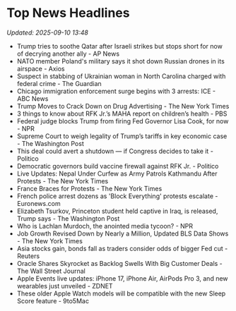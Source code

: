 # Top News Headlines

_Updated: 2025-09-10 13:48_

- Trump tries to soothe Qatar after Israeli strikes but stops short for now of decrying another ally - AP News
- NATO member Poland's military says it shot down Russian drones in its airspace - Axios
- Suspect in stabbing of Ukrainian woman in North Carolina charged with federal crime - The Guardian
- Chicago immigration enforcement surge begins with 3 arrests: ICE - ABC News
- Trump Moves to Crack Down on Drug Advertising - The New York Times
- 3 things to know about RFK Jr.’s MAHA report on children’s health - PBS
- Federal judge blocks Trump from firing Fed Governor Lisa Cook, for now - NPR
- Supreme Court to weigh legality of Trump’s tariffs in key economic case - The Washington Post
- This deal could avert a shutdown — if Congress decides to take it - Politico
- Democratic governors build vaccine firewall against RFK Jr. - Politico
- Live Updates: Nepal Under Curfew as Army Patrols Kathmandu After Protests - The New York Times
- France Braces for Protests - The New York Times
- French police arrest dozens as 'Block Everything' protests escalate - Euronews.com
- Elizabeth Tsurkov, Princeton student held captive in Iraq, is released, Trump says - The Washington Post
- Who is Lachlan Murdoch, the anointed media tycoon? - NPR
- Job Growth Revised Down by Nearly a Million, Updated BLS Data Shows - The New York Times
- Asia stocks gain, bonds fall as traders consider odds of bigger Fed cut - Reuters
- Oracle Shares Skyrocket as Backlog Swells With Big Customer Deals - The Wall Street Journal
- Apple Events live updates: iPhone 17, iPhone Air, AirPods Pro 3, and new wearables just unveiled - ZDNET
- These older Apple Watch models will be compatible with the new Sleep Score feature - 9to5Mac